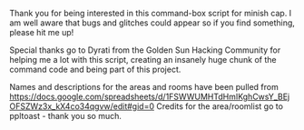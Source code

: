 Thank you for being interested in this command-box script for minish cap.
I am well aware that bugs and glitches could appear so if you find something, please hit me up!

Special thanks go to Dyrati from the Golden Sun Hacking Community for helping me a lot with this script, creating an insanely huge chunk of the command code and being part of this project.

Names and descriptions for the areas and rooms have been pulled from https://docs.google.com/spreadsheets/d/1FSWWUMHTdHmIKghCwsY_BEjOFSZWz3x_kX4co34qgvw/edit#gid=0
Credits for the area/roomlist go to ppltoast - thank you so much.
